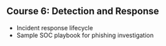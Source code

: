 ## Course 6: Detection and Response
- Incident response lifecycle
- Sample SOC playbook for phishing investigation